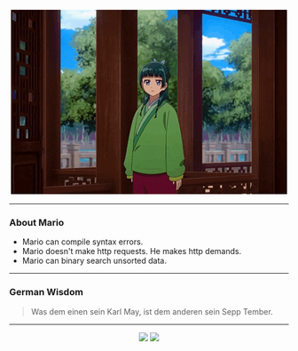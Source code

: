 <p align="center">
  <img src="assets/maomao.gif" />
</p>

---

### About Mario
- Mario can compile syntax errors.
- Mario doesn't make http requests. He makes http demands.
- Mario can binary search unsorted data.

---

### German Wisdom
> Was dem einen sein Karl May, ist dem anderen sein Sepp Tember.

---

<p align="center">
  <a>
    <img height="180em" src="https://github-readme-stats-eight-theta.vercel.app/api?username=Torfkopp&show_icons=true&theme=dark&include_all_commits=true&count_private=true"/>
  </a>
  <a href="https://github.com/Torfkopp?tab=repositories">
    <img height="180em" src="https://github-readme-stats-eight-theta.vercel.app/api/top-langs/?username=torfkopp&layout=compact&theme=dark&langs_count=8&hide=java"/>
  </a>
</p>
